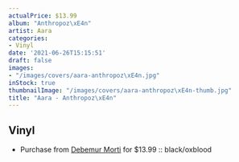 ```yaml
---
actualPrice: $13.99
album: "Anthropoz\xE4n"
artist: Aara
categories:
- Vinyl
date: '2021-06-26T15:15:51'
draft: false
images:
- "/images/covers/aara-anthropoz\xE4n.jpg"
inStock: true
thumbnailImage: "/images/covers/aara-anthropoz\xE4n-thumb.jpg"
title: "Aara - Anthropoz\xE4n"
---
```


## Vinyl
* Purchase from [Debemur Morti](https://debemurmorti.aisamerch.com/item/98677) for $13.99 :: black/oxblood
